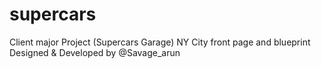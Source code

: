 # supercars
Client major Project (Supercars Garage) NY City
front page and blueprint Designed & Developed by @Savage_arun
